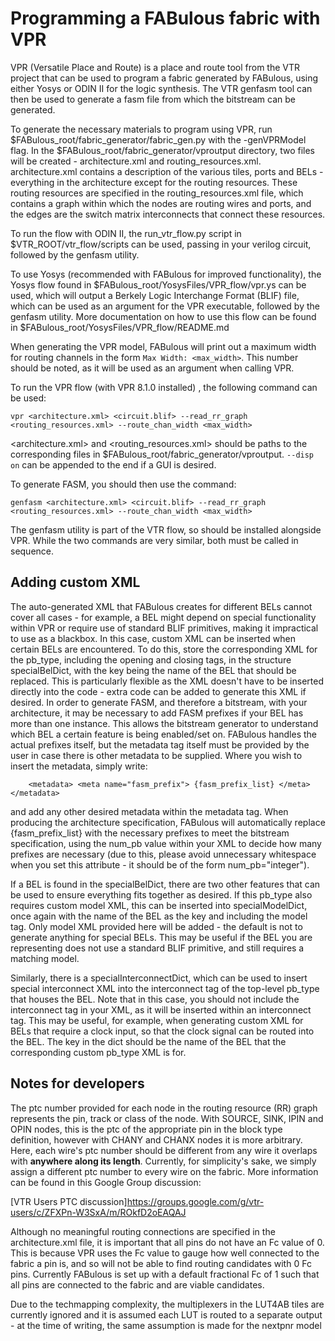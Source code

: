 # Programming a FABulous fabric with VPR

VPR (Versatile Place and Route) is a place and route tool from the VTR project that can be used to program a fabric generated by FABulous, using either Yosys or ODIN II for the logic synthesis. The VTR genfasm tool can then be used to generate a fasm file from which the bitstream can be generated.

To generate the necessary materials to program using VPR, run $FABulous\_root/fabric\_generator/fabric\_gen.py with the -genVPRModel flag. In the $FABulous\_root/fabric\_generator/vproutput directory, two files will be created - architecture.xml and routing\_resources.xml. architecture.xml contains a description of the various tiles, ports and BELs - everything in the architecture except for the routing resources. These routing resources are specified in the routing\_resources.xml file, which contains a graph within which the nodes are routing wires and ports, and the edges are the switch matrix interconnects that connect these resources.

To run the flow with ODIN II, the run\_vtr\_flow.py script in $VTR\_ROOT/vtr\_flow/scripts can be used, passing in your verilog circuit, followed by the genfasm utility.

To use Yosys (recommended with FABulous for improved functionality), the Yosys flow found in $FABulous\_root/YosysFiles/VPR\_flow/vpr.ys can be used, which will output a Berkely Logic Interchange Format (BLIF) file, which can be used as an argument for the VPR executable, followed by the genfasm utility. More documentation on how to use this flow can be found in $FABulous\_root/YosysFiles/VPR\_flow/README.md

When generating the VPR model, FABulous will print out a maximum width for routing channels in the form `Max Width: <max_width>`. This number should be noted, as it will be used as an argument when calling VPR.

To run the VPR flow (with VPR 8.1.0 installed) , the following command can be used:

`vpr <architecture.xml> <circuit.blif> --read_rr_graph <routing_resources.xml> --route_chan_width <max_width>`

<architecture.xml> and <routing\_resources.xml> should be paths to the corresponding files in $FABulous\_root/fabric\_generator/vproutput. `--disp on` can be appended to the end if a GUI is desired.

To generate FASM, you should then use the command:

`genfasm <architecture.xml> <circuit.blif> --read_rr_graph <routing_resources.xml> --route_chan_width <max_width>` 

The genfasm utility is part of the VTR flow, so should be installed alongside VPR. While the two commands are very similar, both must be called in sequence.

## Adding custom XML

The auto-generated XML that FABulous creates for different BELs cannot cover all cases - for example, a BEL might depend on special functionality within VPR or require use of standard BLIF primitives, making it impractical to use as a blackbox. In this case, custom XML can be inserted when certain BELs are encountered. To do this, store the corresponding XML for the pb\_type, including the opening and closing tags, in the structure specialBelDict, with the key being the name of the BEL that should be replaced. This is particularly flexible as the XML doesn't have to be inserted directly into the code - extra code can be added to generate this XML if desired. In order to generate FASM, and therefore a bitstream, with your architecture, it may be necessary to add FASM prefixes if your BEL has more than one instance. This allows the bitstream generator to understand which BEL a certain feature is being enabled/set on. FABulous handles the actual prefixes itself, but the metadata tag itself must be provided by the user in case there is other metadata to be supplied. Where you wish to insert the metadata, simply write:

`    <metadata>
     <meta name="fasm_prefix"> {fasm_prefix_list} </meta>
    </metadata>`

and add any other desired metadata within the metadata tag. When producing the architecture specification, FABulous will automatically replace {fasm\_prefix\_list} with the necessary prefixes to meet the bitstream specification, using the num\_pb value within your XML to decide how many prefixes are necessary (due to this, please avoid unnecessary whitespace when you set this attribute - it should be of the form num\_pb="integer").

If a BEL is found in the specialBelDict, there are two other features that can be used to ensure everything fits together as desired. If this pb\_type also requires custom model XML, this can be inserted into specialModelDict, once again with the name of the BEL as the key and including the model tag. Only model XML provided here will be added - the default is not to generate anything for special BELs. This may be useful if the BEL you are representing does not use a standard BLIF primitive, and still requires a matching model. 

Similarly, there is a specialInterconnectDict, which can be used to insert special interconnect XML into the interconnect tag of the top-level pb\_type that houses the BEL. Note that in this case, you should not include the interconnect tag in your XML, as it will be inserted within an interconnect tag. This may be useful, for example, when generating custom XML for BELs that require a clock input, so that the clock signal can be routed into the BEL. The key in the dict should be the name of the BEL that the corresponding custom pb\_type XML is for.


## Notes for developers

The ptc number provided for each node in the routing resource (RR) graph represents the pin, track or class of the node. With SOURCE, SINK, IPIN and OPIN nodes, this is the ptc of the appropriate pin in the block type definition, however with CHANY and CHANX nodes it is more arbitrary. Here, each wire's ptc number should be different from any wire it overlaps with **anywhere along its length**. Currently, for simplicity's sake, we simply assign a different ptc number to every wire on the fabric. More information can be found in this Google Group discussion:

[VTR Users PTC discussion]https://groups.google.com/g/vtr-users/c/ZFXPn-W3SxA/m/ROkfD2oEAQAJ

Although no meaningful routing connections are specified in the architecture.xml file, it is important that all pins do not have an Fc value of 0. This is because VPR uses the Fc value to gauge how well connected to the fabric a pin is, and so will not be able to find routing candidates with 0 Fc pins. Currently FABulous is set up with a default fractional Fc of 1 such that all pins are connected to the fabric and are viable candidates.

Due to the techmapping complexity, the multiplexers in the LUT4AB tiles are currently ignored and it is assumed each LUT is routed to a separate output - at the time of writing, the same assumption is made for the nextpnr model
